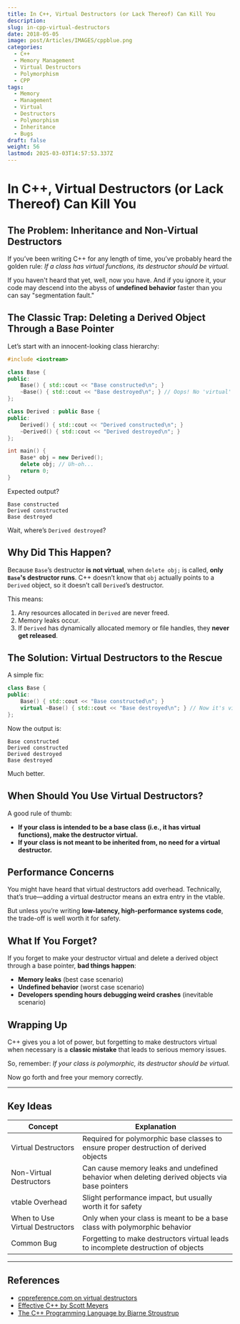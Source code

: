 ```yaml
---
title: In C++, Virtual Destructors (or Lack Thereof) Can Kill You
description: 
slug: in-cpp-virtual-destructors
date: 2018-05-05
image: post/Articles/IMAGES/cppblue.png
categories:
  - C++
  - Memory Management
  - Virtual Destructors
  - Polymorphism
  - CPP
tags:
  - Memory
  - Management
  - Virtual
  - Destructors
  - Polymorphism
  - Inheritance
  - Bugs
draft: false
weight: 56
lastmod: 2025-03-03T14:57:53.337Z
---
```

# In C++, Virtual Destructors (or Lack Thereof) Can Kill You

## The Problem: Inheritance and Non-Virtual Destructors

If you’ve been writing C++ for any length of time, you’ve probably heard the golden rule: *If a class has virtual functions, its destructor should be virtual.*

If you haven't heard that yet, well, now you have. And if you ignore it, your code may descend into the abyss of **undefined behavior** faster than you can say "segmentation fault."

## The Classic Trap: Deleting a Derived Object Through a Base Pointer

Let’s start with an innocent-looking class hierarchy:

```cpp
#include <iostream>

class Base {
public:
    Base() { std::cout << "Base constructed\n"; }
    ~Base() { std::cout << "Base destroyed\n"; } // Oops! No 'virtual' here!
};

class Derived : public Base {
public:
    Derived() { std::cout << "Derived constructed\n"; }
    ~Derived() { std::cout << "Derived destroyed\n"; }
};

int main() {
    Base* obj = new Derived();
    delete obj; // Uh-oh...
    return 0;
}
```

Expected output?

```
Base constructed
Derived constructed
Base destroyed
```

Wait, where’s `Derived destroyed`?

## Why Did This Happen?

Because `Base`’s destructor **is not virtual**, when `delete obj;` is called, **only `Base`'s destructor runs**. C++ doesn’t know that `obj` actually points to a `Derived` object, so it doesn’t call `Derived`’s destructor.

This means:

1. Any resources allocated in `Derived` are never freed.
2. Memory leaks occur.
3. If `Derived` has dynamically allocated memory or file handles, they **never get released**.

## The Solution: Virtual Destructors to the Rescue

A simple fix:

```cpp
class Base {
public:
    Base() { std::cout << "Base constructed\n"; }
    virtual ~Base() { std::cout << "Base destroyed\n"; } // Now it's virtual!
};
```

Now the output is:

```
Base constructed
Derived constructed
Derived destroyed
Base destroyed
```

Much better.

## When Should You Use Virtual Destructors?

A good rule of thumb:

* **If your class is intended to be a base class (i.e., it has virtual functions), make the destructor virtual.**
* **If your class is not meant to be inherited from, no need for a virtual destructor.**

## Performance Concerns

You might have heard that virtual destructors add overhead. Technically, that’s true—adding a virtual destructor means an extra entry in the vtable.

But unless you’re writing **low-latency, high-performance systems code**, the trade-off is well worth it for safety.

## What If You Forget?

If you forget to make your destructor virtual and delete a derived object through a base pointer, **bad things happen**:

* **Memory leaks** (best case scenario)
* **Undefined behavior** (worst case scenario)
* **Developers spending hours debugging weird crashes** (inevitable scenario)

## Wrapping Up

C++ gives you a lot of power, but forgetting to make destructors virtual when necessary is a **classic mistake** that leads to serious memory issues.

So, remember: *If your class is polymorphic, its destructor should be virtual.*

Now go forth and free your memory correctly.

***

## Key Ideas

| Concept                         | Explanation                                                                                   |
| ------------------------------- | --------------------------------------------------------------------------------------------- |
| Virtual Destructors             | Required for polymorphic base classes to ensure proper destruction of derived objects         |
| Non-Virtual Destructors         | Can cause memory leaks and undefined behavior when deleting derived objects via base pointers |
| vtable Overhead                 | Slight performance impact, but usually worth it for safety                                    |
| When to Use Virtual Destructors | Only when your class is meant to be a base class with polymorphic behavior                    |
| Common Bug                      | Forgetting to make destructors virtual leads to incomplete destruction of objects             |

***

## References

* [cppreference.com on virtual destructors](https://en.cppreference.com/w/cpp/language/destructor)
* [Effective C++ by Scott Meyers](https://www.oreilly.com/library/view/effective-c-55/9780134570085/)
* [The C++ Programming Language by Bjarne Stroustrup](https://www.stroustrup.com/)
